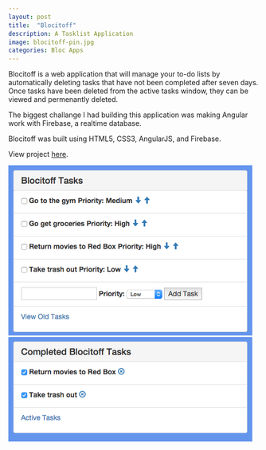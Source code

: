 ```yaml
---
layout: post
title:  "Blocitoff"
description: A Tasklist Application
image: blocitoff-pin.jpg
categories: Bloc Apps
---
```


Blocitoff is a web application that will manage your to-do lists by automatically deleting tasks that have not been completed after seven days. Once tasks have been deleted from the active tasks window, they can be viewed and permenantly deleted.

The biggest challange I had building this application was making Angular work with Firebase, a realtime database. 

Blocitoff was built using HTML5, CSS3, AngularJS, and Firebase.

View project <a href="http://blocitoff-dan.herokuapp.com/">here</a>.

<div class="preview">
<img src="../img/blocitoff-1.jpg">
<img src="../img/blocitoff-2.jpg">
</div>